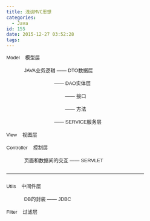 ```yaml
---
title: 浅谈MVC思想
categories:
  - Java
id: 155
date: 2015-12-27 03:52:28
tags:
---
```


<span style="font-family: arial;"><span style="font-size: 13px; line-height: 20.0200004577637px;">Model    模型层</span></span>

<span style="font-family: arial;"><span style="font-size: 13px; line-height: 20.0200004577637px;">             JAVA业务逻辑 —— DTO数据层</span></span>

<span style="font-family: arial;"><span style="font-size: 13px; line-height: 20.0200004577637px;">                                   —— DAO实体层</span></span>

<span style="font-family: arial;"><span style="font-size: 13px; line-height: 20.0200004577637px;">                                           —— 接口</span></span>

<span style="font-family: arial;"><span style="font-size: 13px; line-height: 20.0200004577637px;">                                           —— 方法</span></span>

<span style="font-family: arial;"><span style="font-size: 13px; line-height: 20.0200004577637px;">                                   —— SERVICE服务层</span></span>

<span style="font-family: arial;"><span style="font-size: 13px; line-height: 20.0200004577637px;">View    视图层</span></span>

<span style="font-family: arial; font-size: 13px; line-height: 20.0200004577637px;">Controller    控制层</span>

<span style="font-family: arial; font-size: 13px; line-height: 20.0200004577637px;">             页面和数据间的交互 —— SERVLET</span>

<span style="font-family: arial;"><span style="font-size: 13px; line-height: 20.0200004577637px;">————————————————————————————</span></span>

<span style="font-family: arial;"><span style="font-size: 13px; line-height: 20.0200004577637px;">Utils    中间件层</span></span>

<span style="font-family: arial; font-size: 13px; line-height: 20.0200004577637px;">             DB的封装 —— JDBC</span>

<span style="font-family: arial;"><span style="font-size: 13px; line-height: 20.0200004577637px;">Filter    过滤层</span></span>
